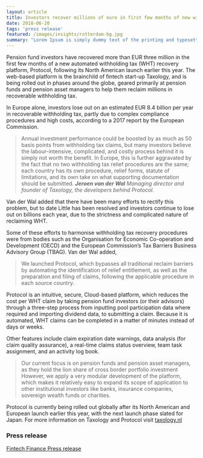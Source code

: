 ```yaml
---
layout: article
title: Investors recover millions of euro in first few months of new withholding tax reclaiming platform, Protocol
date: 2018-06-20
tags: 'press release'
featured: /images/insights/rotterdam-bg.jpg
summary: "Lorem Ipsum is simply dummy text of the printing and typesetting industry. Lorem Ipsum has been the industry's standard dummy text ever since the 1500s, when an unknown printer took a galley of type and scrambled it to make a type specimen book."
---
```


Pension fund investors have recovered more than EUR three million in the first few months of a new automated withholding tax (WHT) recovery platform, Protocol, following its North American launch earlier this year. The web-based platform is the brainchild of fintech start-up Taxology, and is being rolled out in phases around the globe, geared primarily at pension funds and pension asset managers to help them reclaim millions in recoverable withholding tax.

In Europe alone, investors lose out on an estimated EUR 8.4 billion per year in recoverable withholding tax, partly due to complex compliance procedures and high costs, according to a 2017 report by the European Commission.

> Annual investment performance could be boosted by as much as 50 basis points from withholding tax claims, but many investors believe the labour-intensive, complicated, and costly process behind it is simply not worth the benefit. In Europe, this is further aggravated by the fact that no two withholding tax relief procedures are the same; each country has its own procedure, relief forms, statute of limitations, and its own take on what supporting documentation should be submitted.
> _**Jeroen van der Wal** Managing director and founder of Taxology, the developers behind Protocol._

Van der Wal added that there have been many efforts to rectify this problem, but to date Little has been resolved and investors continue to lose out on billions each year, due to the strictness and complicated nature of reclaiming WHT.

Some of these efforts to harmonise withholding tax recovery procedures were from bodies such as the Organisation for Economic Co-operation and Development (OECD) and the European Commission’s Tax Barriers Business Advisory Group (TBAG).
Van der Wal added,

> We launched Protocol, which bypasses all traditional reclaim barriers by automating the identification of relief entitlement, as well as the preparation and filing of claims, following the applicable procedure in each source country.

Protocol is an intuitive, secure, Cloud-based platform, which reduces the cost per WHT claim by taking pension fund investors (or their advisors) through a three-step process from inputting pool participation data where required and importing dividend data, to submitting a claim. Because it is automated, WHT claims can be completed in a matter of minutes instead of days or weeks.

Other features include claim expiration date warnings, data analysis (for claim quality assurance), a real-time claims status overview, team task assignment, and an activity log book.

> Our current focus is on pension funds and pension asset managers, as they hold the lion share of cross border portfolio investment However, we apply a very modular development of the platform, which makes it relatively easy to expand its scope of application to other institutional investors like banks, insurance companies, sovereign wealth funds or charities.

Protocol is currently being rolled out globally after its North American and European launch earlier this year, with the next launch phase slated for Japan.
For more information on Taxology and Protocol visit
[taxology.nl](https://taxology.nl)

### Press release

[Fintech Finance Press release](http://www.fintech.finance/01-news/investors-recover-millions-of-euro-in-first-few-months-of-new-withholding-tax-reclaiming-platform-protocol/)
